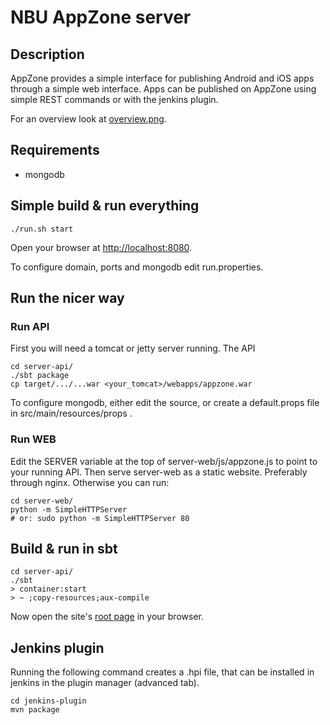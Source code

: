 # NBU AppZone server

## Description
AppZone provides a simple interface for publishing Android and iOS apps through a simple web interface. Apps can be published on AppZone using simple REST commands or with the jenkins plugin.

For an overview look at [overview.png](overview.png).

## Requirements

* mongodb

## Simple build & run everything
    ./run.sh start

Open your browser at [http://localhost:8080](http://localhost:8080).

To configure domain, ports and mongodb edit run.properties.

## Run the nicer way

### Run API
First you will need a tomcat or jetty server running. The API

    cd server-api/
    ./sbt package
    cp target/.../...war <your_tomcat>/webapps/appzone.war
    
To configure mongodb, either edit the source, or create a default.props file in src/main/resources/props .

### Run WEB
Edit the SERVER variable at the top of server-web/js/appzone.js to point to your running API. Then serve server-web as a static website. Preferably through nginx. Otherwise you can run:

	cd server-web/
	python -m SimpleHTTPServer
	# or: sudo python -m SimpleHTTPServer 80

## Build & run in sbt
    cd server-api/
    ./sbt
    > container:start
    > ~ ;copy-resources;aux-compile

Now open the site's [root page](http://localhost:8080/) in your browser.

## Jenkins plugin
Running the following command creates a .hpi file, that can be installed in jenkins in the plugin manager (advanced tab).

    cd jenkins-plugin
    mvn package